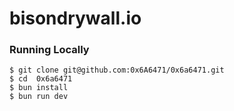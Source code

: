# bisondrywall.io

### Running Locally

```
$ git clone git@github.com:0x6A6471/0x6a6471.git
$ cd  0x6a6471
$ bun install
$ bun run dev
```
